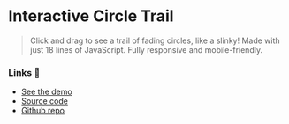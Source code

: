 # Interactive Circle Trail

> Click and drag to see a trail of fading circles, like a slinky! Made with just 18 lines of JavaScript. Fully responsive and mobile-friendly.

### Links 🔗
- [See the demo](https://js-interactive-circle-trail.rolandjlevy.repl.co)
- [Source code](https://replit.com/@RolandJLevy/js-interactive-circle-trail)
- [Github repo](https://github.com/rolandjlevy/js-interactive-circle-trail)